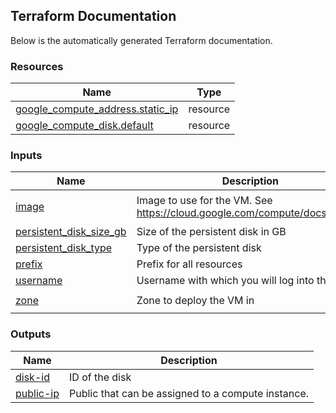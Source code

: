 <!-- BEGIN_TF_DOCS -->
## Terraform Documentation
Below is the automatically generated Terraform documentation.



### Resources

| Name | Type |
|------|------|
| [google_compute_address.static_ip](https://registry.terraform.io/providers/hashicorp/google/latest/docs/resources/compute_address) | resource |
| [google_compute_disk.default](https://registry.terraform.io/providers/hashicorp/google/latest/docs/resources/compute_disk) | resource |

### Inputs

| Name | Description | Type | Default | Required |
|------|-------------|------|---------|:--------:|
| <a name="input_image"></a> [image](#input\_image) | Image to use for the VM. See <https://cloud.google.com/compute/docs/images> | `string` | `"debian-cloud/debian-11"` | no |
| <a name="input_persistent_disk_size_gb"></a> [persistent\_disk\_size\_gb](#input\_persistent\_disk\_size\_gb) | Size of the persistent disk in GB | `number` | `100` | no |
| <a name="input_persistent_disk_type"></a> [persistent\_disk\_type](#input\_persistent\_disk\_type) | Type of the persistent disk | `string` | `"pd-balanced"` | no |
| <a name="input_prefix"></a> [prefix](#input\_prefix) | Prefix for all resources | `string` | n/a | yes |
| <a name="input_username"></a> [username](#input\_username) | Username with which you will log into the VM | `string` | n/a | yes |
| <a name="input_zone"></a> [zone](#input\_zone) | Zone to deploy the VM in | `string` | `"europe-west4-a"` | no |

### Outputs

| Name | Description |
|------|-------------|
| <a name="output_disk-id"></a> [disk-id](#output\_disk-id) | ID of the disk |
| <a name="output_public-ip"></a> [public-ip](#output\_public-ip) | Public that can be assigned to a compute instance. |
<!-- END_TF_DOCS -->

